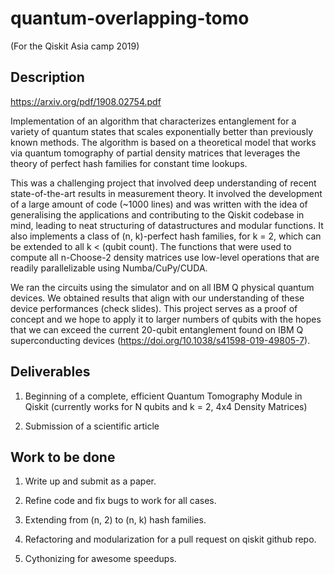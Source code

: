 # quantum-overlapping-tomo

(For the Qiskit Asia camp 2019)

## Description

https://arxiv.org/pdf/1908.02754.pdf

Implementation of an algorithm that characterizes entanglement for a variety of quantum states that scales exponentially better than previously known methods. The algorithm is based on a theoretical model that works via quantum tomography of partial density matrices that leverages the theory of perfect hash families for constant time lookups. 

This was a challenging project that involved deep understanding of recent state-of-the-art results in measurement theory. It involved the development of a large amount of code (~1000 lines) and was written with the idea of generalising the applications and contributing to the Qiskit codebase in mind, leading to neat structuring of datastructures and modular functions. It also implements a class of (n, k)-perfect hash families, for k = 2, which can be extended to all k < (qubit count). The functions that were used to compute all n-Choose-2 density matrices use low-level operations that are readily parallelizable using Numba/CuPy/CUDA. 

We ran the circuits using the simulator and on all IBM Q physical quantum devices. We obtained results that align with our understanding of these device performances (check slides). This project serves as a proof of concept and we hope to apply it to larger numbers of qubits with the hopes that we can exceed the current 20-qubit entanglement found on IBM Q superconducting devices (https://doi.org/10.1038/s41598-019-49805-7).


## Deliverables

 1. Beginning of a complete, efficient Quantum Tomography Module in Qiskit (currently works for N qubits and k = 2, 4x4 Density Matrices)
 
 2. Submission of a scientific article
 
 
 ## Work to be done
 
 1. Write up and submit as a paper.
 
 2. Refine code and fix bugs to work for all cases.
 
 3. Extending from (n, 2) to (n, k) hash families.
 
 4. Refactoring and modularization for a pull request on qiskit github repo.
 
 5. Cythonizing for awesome speedups.
